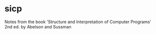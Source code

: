 # sicp
Notes from the book 'Structure and Interpretation of Computer Programs' 2nd ed. by Abelson and Sussman
